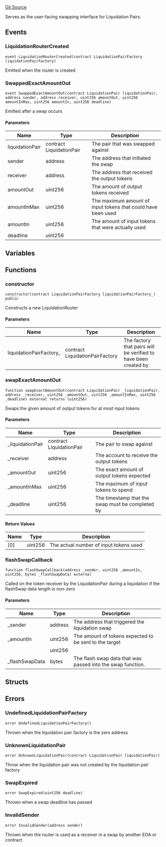 [Git Source](https://github.com/GenerationSoftware/pt-v5-cgda-liquidator/blob/9a693939b7c71f667ffb0d6066ecd479e9b24345/src/LiquidationRouter.sol)



Serves as the user-facing swapping interface for Liquidation Pairs.

## Events

### LiquidationRouterCreated

```solidity
event LiquidationRouterCreated(contract LiquidationPairFactory liquidationPairFactory)
```

Emitted when the router is created

### SwappedExactAmountOut

```solidity
event SwappedExactAmountOut(contract LiquidationPair liquidationPair, address sender, address receiver, uint256 amountOut, uint256 amountInMax, uint256 amountIn, uint256 deadline)
```

Emitted after a swap occurs

#### Parameters

| Name | Type | Description |
| ---- | ---- | ----------- |
| liquidationPair | contract LiquidationPair | The pair that was swapped against |
| sender | address | The address that initiated the swap |
| receiver | address | The address that received the output tokens |
| amountOut | uint256 | The amount of output tokens received |
| amountInMax | uint256 | The maximum amount of input tokens that could have been used |
| amountIn | uint256 | The amount of input tokens that were actually used |
| deadline | uint256 |  |

## Variables

## Functions

### constructor

```solidity
constructor(contract LiquidationPairFactory liquidationPairFactory_) public
```

Constructs a new LiquidationRouter

#### Parameters

| Name | Type | Description |
| ---- | ---- | ----------- |
| liquidationPairFactory_ | contract LiquidationPairFactory | The factory that pairs will be verified to have been created by |

### swapExactAmountOut

```solidity
function swapExactAmountOut(contract LiquidationPair _liquidationPair, address _receiver, uint256 _amountOut, uint256 _amountInMax, uint256 _deadline) external returns (uint256)
```

Swaps the given amount of output tokens for at most input tokens

#### Parameters

| Name | Type | Description |
| ---- | ---- | ----------- |
| _liquidationPair | contract LiquidationPair | The pair to swap against |
| _receiver | address | The account to receive the output tokens |
| _amountOut | uint256 | The exact amount of output tokens expected |
| _amountInMax | uint256 | The maximum of input tokens to spend |
| _deadline | uint256 | The timestamp that the swap must be completed by |

#### Return Values

| Name | Type | Description |
| ---- | ---- | ----------- |
| [0] | uint256 | The actual number of input tokens used |
### flashSwapCallback

```solidity
function flashSwapCallback(address _sender, uint256 _amountIn, uint256, bytes _flashSwapData) external
```

Called on the token receiver by the LiquidationPair during a liquidation if the flashSwap data length is non-zero

#### Parameters

| Name | Type | Description |
| ---- | ---- | ----------- |
| _sender | address | The address that triggered the liquidation swap |
| _amountIn | uint256 | The amount of tokens expected to be sent to the target |
|  | uint256 |  |
| _flashSwapData | bytes | The flash swap data that was passed into the swap function. |

## Structs

## Errors

### UndefinedLiquidationPairFactory

```solidity
error UndefinedLiquidationPairFactory()
```

Thrown when the liquidation pair factory is the zero address

### UnknownLiquidationPair

```solidity
error UnknownLiquidationPair(contract LiquidationPair liquidationPair)
```

Throw when the liquidation pair was not created by the liquidation pair factory

### SwapExpired

```solidity
error SwapExpired(uint256 deadline)
```

Thrown when a swap deadline has passed

### InvalidSender

```solidity
error InvalidSender(address sender)
```

Thrown when the router is used as a receiver in a swap by another EOA or contract

